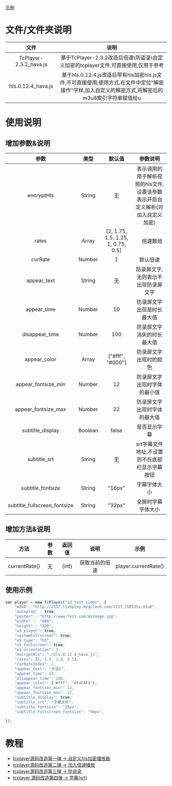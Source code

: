[示例](https://www.weekweekup.cn/course/contribute/detail?i=26)

# 文件/文件夹说明
文件 | 说明
:-: | :-: 
TcPlayer-2.3.2_hava.js | 基于TcPlayer-2.3.2改造后倍速\防盗录\自定义加密的tcplayer文件,可直接使用,仅用于参考
hls.0.12.4_hava.js | 基于hls.0.12.4.js改造后带有hls加密hls.js文件,不可直接使用;使用方式,在文件中定位"解密操作"字样,加入自定义的解密方式,将解密后的m3u8索引字符串赋值给u
# 使用说明
## 增加参数&说明
参数 | 类型 | 默认值 | 参数说明
:-: | :-: | :-: | :-:
encryptHls | String | 无 | 表示调用的用于解析视频的hls文件,设置该参数表示开启自定义解析(可加入自定义加密)
rates | Array | [2, 1.75, 1.5, 1.25, 1, 0.75, 0.5] |　倍速数组
curRate | Number | 1 | 默认倍速
appear_text | String | 无 | 防录屏文字,无则表示不出现防录屏文字
appear_time | Number | 10 | 防录屏文字出现是时长最大值
disappear_time | Number | 100 | 防录屏文字消失的时长最大值
appear_color | Array | ["#fff", "#000"] | 防录屏文字出现时的颜色
appear_fontsize_min | Number | 12 | 防录屏文字出现时字体的最小值
appear_fontsize_max | Number | 22 | 防录屏文字出现时字体的最大值
subtitle_display | Boolean | false | 是否显示字幕
subtitle_srt | String | 无 | srt字幕文件地址,不设置则不在底部栏显示字幕按钮
subtitle_fontsize | String | "16px" | 字幕字体大小
subtitle_fullscreen_fontsize | String | "32px" | 全屏时字幕字体大小

## 增加方法&说明
方法 | 参数 | 返回值 | 说明 | 示例
:-: | :-: | :-: | :-: | :-:
currentRate() | 无 | {int} | 获取当前的倍速 | player.currentRate()

## 使用示例

```javascript
var player = new TcPlayer("id_test_video", {
	"m3u8": "http://2157.liveplay.myqcloud.com/2157_358535a.m3u8",
	"autoplay" : true,
	"poster" : "http://www.test.com/myimage.jpg",
	"width" :  "480",
	"height" : "320",
	"x5_player": true,
	"systemFullscreen": true,
	"x5_type": "h5",
	"x5_fullscreen": true,
	"x5_orientation": 2,
	"encryptHls": "./hls.0.12.4_hava.js",
	"rates": [2, 1.5, 1.0, 0.5],
	"curRateIndex": 2,
	"appear_text": "大洼X",
	"appear_time": 10,
	"disappear_time": 100,
	"appear_color": ["#fff", "#F4F4F4"],
	"appear_fontsize_min": 12,
	"appear_fontsize_max": 22,
	"subtitle_display": true,
	"subtitle_srt": "字幕文件",
	"subtitle_fontsize": "28px",
	"subtitle_fullscreen_fontsize": "56px",
	
});
```

# 教程
- [tcplayer源码改造第一弹 -> 自定义hls加密播放器](https://blog.csdn.net/z13192905903/article/details/102862664)
- [tcplayer源码改造第二弹 -> 加入倍速播放](https://blog.csdn.net/z13192905903/article/details/102862664)
- [tcplayer源码改造第三弹 -> 防盗录](https://blog.csdn.net/z13192905903/article/details/103366173)
- [tcplayer 源码改造第四弹 -> 字幕(srt)](https://blog.csdn.net/z13192905903/article/details/103424010)
